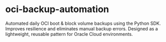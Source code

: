 # oci-backup-automation
Automated daily OCI boot &amp; block volume backups using the Python SDK. Improves resilience and eliminates manual backup errors. Designed as a lightweight, reusable pattern for Oracle Cloud environments.
